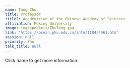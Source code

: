 ```yaml
---
name: Tong Zhu
title: Professor
title2: Academician of the Chinese Academy of Sciences
affiliation: Peking University
image: img/speakers/ZhuTong.jpg
link: 'https://ocean.pku.edu.cn/info/1184/4461.htm'
session: null
priority: Zhu
talk_title: null
---
```

Click name to get more information.

